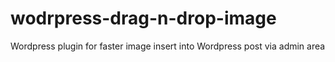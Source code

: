 wodrpress-drag-n-drop-image
===========================

Wordpress plugin for faster image insert into Wordpress post via admin area